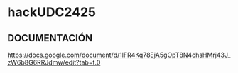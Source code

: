 # hackUDC2425
## DOCUMENTACIÓN
https://docs.google.com/document/d/1lFR4Kq78EjA5gOpT8N4chsHMrj43J_zW6b8G6RRJdmw/edit?tab=t.0

